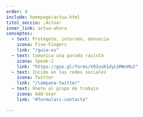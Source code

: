 ```yaml
---
order: 4
include: homepage/actua.html
titol_seccio: ¡Actúa!
inner_link: actua-ahora
conceptes:
  - text: Protégete, intervén, denuncia
    icona: Five-Fingers
    link: "/guia-es"
  - text: Comunica una parada racista
    icona: Speak-2
    link: "https://goo.gl/forms/VO2uoK1dyLbMWvMo2"
  - text: Incide en las redes sociales
    icona: Twitter
    link: "/campana-twitter"
  - text: Únete al grupo de trabajo
    icona: Add-User
    link: "#formulari-contacte"

---
```

